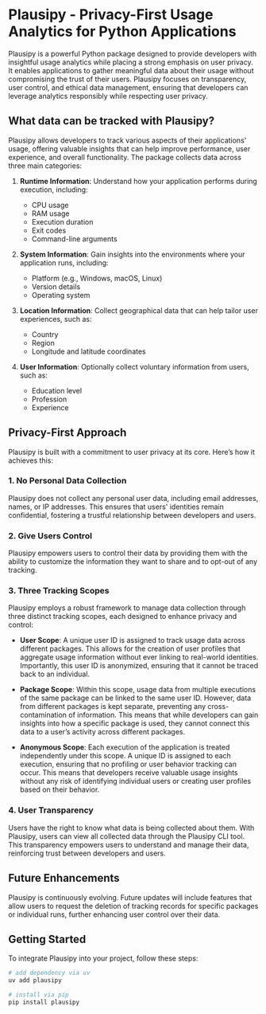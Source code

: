 # Plausipy - Privacy-First Usage Analytics for Python Applications

Plausipy is a powerful Python package designed to provide developers with insightful usage analytics while placing a strong emphasis on user privacy. It enables applications to gather meaningful data about their usage without compromising the trust of their users. 
Plausipy focuses on transparency, user control, and ethical data management, ensuring that developers can leverage analytics responsibly while respecting user privacy.

## What data can be tracked with Plausipy?

Plausipy allows developers to track various aspects of their applications' usage, offering valuable insights that can help improve performance, user experience, and overall functionality. The package collects data across three main categories:

1. **Runtime Information**: Understand how your application performs during execution, including:
   - CPU usage
   - RAM usage
   - Execution duration
   - Exit codes
   - Command-line arguments

2. **System Information**: Gain insights into the environments where your application runs, including:
   - Platform (e.g., Windows, macOS, Linux)
   - Version details
   - Operating system

3. **Location Information**: Collect geographical data that can help tailor user experiences, such as:
   - Country
   - Region
   - Longitude and latitude coordinates

4. **User Information**: Optionally collect voluntary information from users, such as:
   - Education level
   - Profession
   - Experience

## Privacy-First Approach

Plausipy is built with a commitment to user privacy at its core. Here’s how it achieves this:

### 1. No Personal Data Collection

Plausipy does not collect any personal user data, including email addresses, names, or IP addresses. This ensures that users' identities remain confidential, fostering a trustful relationship between developers and users.

### 2. Give Users Control

Plausipy empowers users to control their data by providing them with the ability to customize the information they want to share and to opt-out of any tracking.

### 3. Three Tracking Scopes

Plausipy employs a robust framework to manage data collection through three distinct tracking scopes, each designed to enhance privacy and control:

- **User Scope**: A unique user ID is assigned to track usage data across different packages. This allows for the creation of user profiles that aggregate usage information without ever linking to real-world identities. Importantly, this user ID is anonymized, ensuring that it cannot be traced back to an individual.

- **Package Scope**: Within this scope, usage data from multiple executions of the same package can be linked to the same user ID. However, data from different packages is kept separate, preventing any cross-contamination of information. This means that while developers can gain insights into how a specific package is used, they cannot connect this data to a user’s activity across different packages.

- **Anonymous Scope**: Each execution of the application is treated independently under this scope. A unique ID is assigned to each execution, ensuring that no profiling or user behavior tracking can occur. This means that developers receive valuable usage insights without any risk of identifying individual users or creating user profiles based on their behavior.

### 4. User Transparency

Users have the right to know what data is being collected about them. With Plausipy, users can view all collected data through the Plausipy CLI tool. This transparency empowers users to understand and manage their data, reinforcing trust between developers and users.

## Future Enhancements

Plausipy is continuously evolving. Future updates will include features that allow users to request the deletion of tracking records for specific packages or individual runs, further enhancing user control over their data.

## Getting Started

To integrate Plausipy into your project, follow these steps:

```bash
# add dependency via uv
uv add plausipy

# install via pip
pip install plausipy
```
